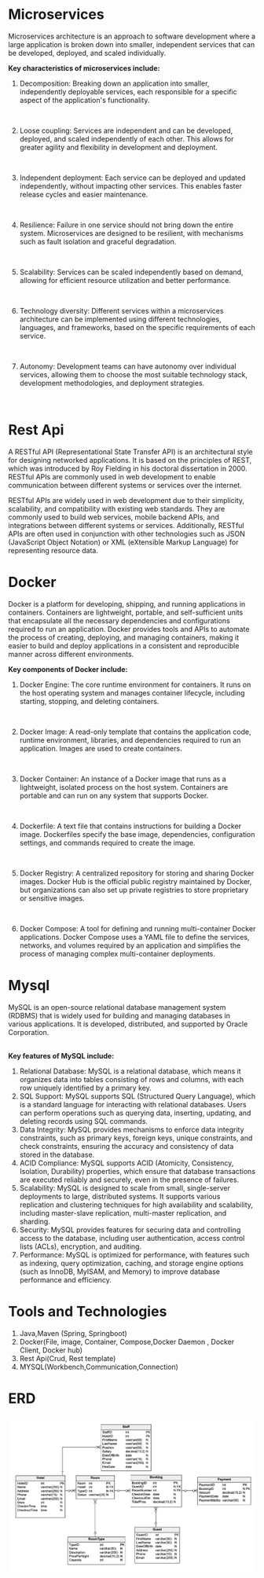 # Microservices

Microservices architecture is an approach to software development where a large application is broken down into smaller, independent services that can be developed, deployed, and scaled individually.
<br>

<b> Key characteristics of microservices include:</b>
<br>

1. Decomposition: Breaking down an application into smaller, independently deployable services, each responsible for a specific aspect of the application's functionality.
<br>

2. Loose coupling: Services are independent and can be developed, deployed, and scaled independently of each other. This allows for greater agility and flexibility in development and deployment.
<br>

3. Independent deployment: Each service can be deployed and updated independently, without impacting other services. This enables faster release cycles and easier maintenance.
<br>

4. Resilience: Failure in one service should not bring down the entire system. Microservices are designed to be resilient, with mechanisms such as fault isolation and graceful degradation.
<br>

5. Scalability: Services can be scaled independently based on demand, allowing for efficient resource utilization and better performance.
<br>

6. Technology diversity: Different services within a microservices architecture can be implemented using different technologies, languages, and frameworks, based on the specific requirements of each service.
<br>

7. Autonomy: Development teams can have autonomy over individual services, allowing them to choose the most suitable technology stack, development methodologies, and deployment strategies.
<br>


# Rest Api

A RESTful API (Representational State Transfer API) is an architectural style for designing networked applications. It is based on the principles of REST, which was introduced by Roy Fielding in his doctoral dissertation in 2000. RESTful APIs are commonly used in web development to enable communication between different systems or services over the internet.
<br>

RESTful APIs are widely used in web development due to their simplicity, scalability, and compatibility with existing web standards. They are commonly used to build web services, mobile backend APIs, and integrations between different systems or services. Additionally, RESTful APIs are often used in conjunction with other technologies such as JSON (JavaScript Object Notation) or XML (eXtensible Markup Language) for representing resource data.
# Docker
Docker is a platform for developing, shipping, and running applications in containers. Containers are lightweight, portable, and self-sufficient units that encapsulate all the necessary dependencies and configurations required to run an application. Docker provides tools and APIs to automate the process of creating, deploying, and managing containers, making it easier to build and deploy applications in a consistent and reproducible manner across different environments.
<br>

<b> Key components of Docker include:</b>

1. Docker Engine: The core runtime environment for containers. It runs on the host operating system and manages container lifecycle, including starting, stopping, and deleting containers.
<br>

2. Docker Image: A read-only template that contains the application code, runtime environment, libraries, and dependencies required to run an application. Images are used to create containers.
<br>

3. Docker Container: An instance of a Docker image that runs as a lightweight, isolated process on the host system. Containers are portable and can run on any system that supports Docker.
<br>

4. Dockerfile: A text file that contains instructions for building a Docker image. Dockerfiles specify the base image, dependencies, configuration settings, and commands required to create the image.
<br>

5. Docker Registry: A centralized repository for storing and sharing Docker images. Docker Hub is the official public registry maintained by Docker, but organizations can also set up private registries to store proprietary or sensitive images.
<br>

6. Docker Compose: A tool for defining and running multi-container Docker applications. Docker Compose uses a YAML file to define the services, networks, and volumes required by an application and simplifies the process of managing complex multi-container deployments.

# Mysql 
MySQL is an open-source relational database management system (RDBMS) that is widely used for building and managing databases in various applications. It is developed, distributed, and supported by Oracle Corporation.

<br>
<b> Key features of MySQL include:</b>

1. Relational Database: MySQL is a relational database, which means it organizes data into tables consisting of rows and columns, with each row uniquely identified by a primary key.
2. SQL Support: MySQL supports SQL (Structured Query Language), which is a standard language for interacting with relational databases. Users can perform operations such as querying data, inserting, updating, and deleting records using SQL commands.
3. Data Integrity: MySQL provides mechanisms to enforce data integrity constraints, such as primary keys, foreign keys, unique constraints, and check constraints, ensuring the accuracy and consistency of data stored in the database.
4. ACID Compliance: MySQL supports ACID (Atomicity, Consistency, Isolation, Durability) properties, which ensure that database transactions are executed reliably and securely, even in the presence of failures.
5. Scalability: MySQL is designed to scale from small, single-server deployments to large, distributed systems. It supports various replication and clustering techniques for high availability and scalability, including master-slave replication, multi-master replication, and sharding.
6. Security: MySQL provides features for securing data and controlling access to the database, including user authentication, access control lists (ACLs), encryption, and auditing.
7. Performance: MySQL is optimized for performance, with features such as indexing, query optimization, caching, and storage engine options (such as InnoDB, MyISAM, and Memory) to improve database performance and efficiency.
# Tools and Technologies 

1. Java,Maven (Spring, Springboot)
2. Docker(File, image, Container, Compose,Docker Daemon , Docker Client, Docker hub)
3. Rest Api(Crud, Rest template)
4. MYSQL(Workbench,Communication,Connection)

# ERD

<img src="Hotel%20Management%20ERD.png">
